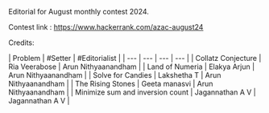 Editorial for August monthly contest 2024. 

Contest link : https://www.hackerrank.com/azac-august24

Credits:

| Problem | #Setter | #Editorialist | 
| --- | --- | --- | --- |
| Collatz Conjecture | Ria Veerabose | Arun Nithyaanandham |
| Land of Numeria | Elakya Arjun | Arun Nithyaanandham |
| Solve for Candies | Lakshetha T | Arun Nithyaanandham |
| The Rising Stones | Geeta manasvi | Arun Nithyaanandham |
| Minimize sum and inversion count | Jagannathan A V | Jagannathan A V |
